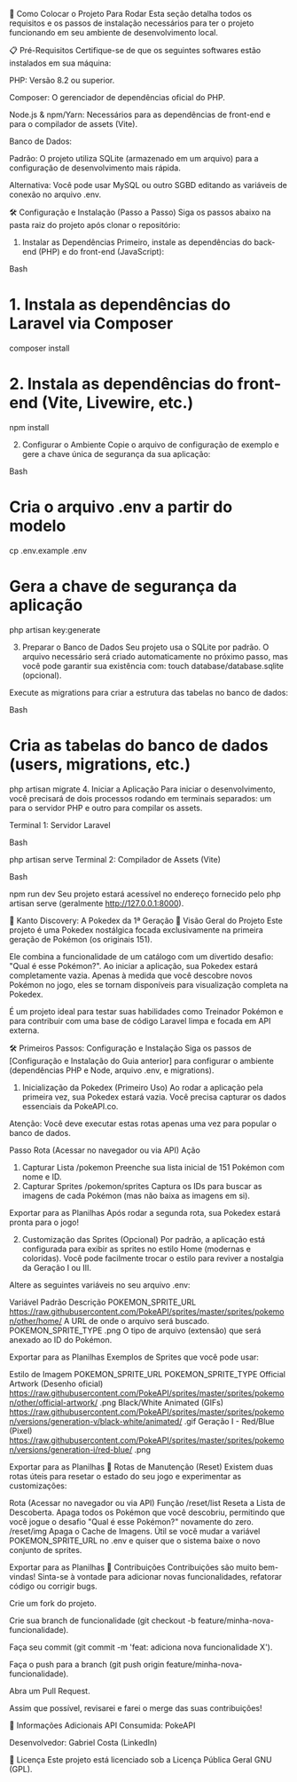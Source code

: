 🚀 Como Colocar o Projeto Para Rodar
Esta seção detalha todos os requisitos e os passos de instalação necessários para ter o projeto funcionando em seu ambiente de desenvolvimento local.

📋 Pré-Requisitos
Certifique-se de que os seguintes softwares estão instalados em sua máquina:

PHP: Versão 8.2 ou superior.

Composer: O gerenciador de dependências oficial do PHP.

Node.js & npm/Yarn: Necessários para as dependências de front-end e para o compilador de assets (Vite).

Banco de Dados:

Padrão: O projeto utiliza SQLite (armazenado em um arquivo) para a configuração de desenvolvimento mais rápida.

Alternativa: Você pode usar MySQL ou outro SGBD editando as variáveis de conexão no arquivo .env.

🛠️ Configuração e Instalação (Passo a Passo)
Siga os passos abaixo na pasta raiz do projeto após clonar o repositório:

1. Instalar as Dependências
Primeiro, instale as dependências do back-end (PHP) e do front-end (JavaScript):

Bash

# 1. Instala as dependências do Laravel via Composer
composer install

# 2. Instala as dependências do front-end (Vite, Livewire, etc.)
npm install

2. Configurar o Ambiente
Copie o arquivo de configuração de exemplo e gere a chave única de segurança da sua aplicação:

Bash

# Cria o arquivo .env a partir do modelo
cp .env.example .env

# Gera a chave de segurança da aplicação
php artisan key:generate

3. Preparar o Banco de Dados
Seu projeto usa o SQLite por padrão. O arquivo necessário será criado automaticamente no próximo passo, mas você pode garantir sua existência com: touch database/database.sqlite (opcional).

Execute as migrations para criar a estrutura das tabelas no banco de dados:

Bash

# Cria as tabelas do banco de dados (users, migrations, etc.)
php artisan migrate
4. Iniciar a Aplicação
Para iniciar o desenvolvimento, você precisará de dois processos rodando em terminais separados: um para o servidor PHP e outro para compilar os assets.

Terminal 1: Servidor Laravel

Bash

php artisan serve
Terminal 2: Compilador de Assets (Vite)

Bash

npm run dev
Seu projeto estará acessível no endereço fornecido pelo php artisan serve (geralmente http://127.0.0.1:8000).

👾 Kanto Discovery: A Pokedex da 1ª Geração
🌟 Visão Geral do Projeto
Este projeto é uma Pokedex nostálgica focada exclusivamente na primeira geração de Pokémon (os originais 151).

Ele combina a funcionalidade de um catálogo com um divertido desafio: "Qual é esse Pokémon?". Ao iniciar a aplicação, sua Pokedex estará completamente vazia. Apenas à medida que você descobre novos Pokémon no jogo, eles se tornam disponíveis para visualização completa na Pokedex.

É um projeto ideal para testar suas habilidades como Treinador Pokémon e para contribuir com uma base de código Laravel limpa e focada em API externa.

🛠️ Primeiros Passos: Configuração e Instalação
Siga os passos de [Configuração e Instalação do Guia anterior] para configurar o ambiente (dependências PHP e Node, arquivo .env, e migrations).

1. Inicialização da Pokedex (Primeiro Uso)
Ao rodar a aplicação pela primeira vez, sua Pokedex estará vazia. Você precisa capturar os dados essenciais da PokeAPI.co.

Atenção: Você deve executar estas rotas apenas uma vez para popular o banco de dados.

Passo	Rota (Acessar no navegador ou via API)	Ação
1. Capturar Lista	/pokemon	Preenche sua lista inicial de 151 Pokémon com nome e ID.
2. Capturar Sprites	/pokemon/sprites	Captura os IDs para buscar as imagens de cada Pokémon (mas não baixa as imagens em si).

Exportar para as Planilhas
Após rodar a segunda rota, sua Pokedex estará pronta para o jogo!

2. Customização das Sprites (Opcional)
Por padrão, a aplicação está configurada para exibir as sprites no estilo Home (modernas e coloridas). Você pode facilmente trocar o estilo para reviver a nostalgia da Geração I ou III.

Altere as seguintes variáveis no seu arquivo .env:

Variável	Padrão	Descrição
POKEMON_SPRITE_URL	https://raw.githubusercontent.com/PokeAPI/sprites/master/sprites/pokemon/other/home/	A URL de onde o arquivo será buscado.
POKEMON_SPRITE_TYPE	.png	O tipo de arquivo (extensão) que será anexado ao ID do Pokémon.

Exportar para as Planilhas
Exemplos de Sprites que você pode usar:

Estilo de Imagem	POKEMON_SPRITE_URL	POKEMON_SPRITE_TYPE
Official Artwork (Desenho oficial)	https://raw.githubusercontent.com/PokeAPI/sprites/master/sprites/pokemon/other/official-artwork/	.png
Black/White Animated (GIFs)	https://raw.githubusercontent.com/PokeAPI/sprites/master/sprites/pokemon/versions/generation-v/black-white/animated/	.gif
Geração I - Red/Blue (Pixel)	https://raw.githubusercontent.com/PokeAPI/sprites/master/sprites/pokemon/versions/generation-i/red-blue/	.png

Exportar para as Planilhas
🔄 Rotas de Manutenção (Reset)
Existem duas rotas úteis para resetar o estado do seu jogo e experimentar as customizações:

Rota (Acessar no navegador ou via API)	Função
/reset/list	Reseta a Lista de Descoberta. Apaga todos os Pokémon que você descobriu, permitindo que você jogue o desafio "Qual é esse Pokémon?" novamente do zero.
/reset/img	Apaga o Cache de Imagens. Útil se você mudar a variável POKEMON_SPRITE_URL no .env e quiser que o sistema baixe o novo conjunto de sprites.

Exportar para as Planilhas
🤝 Contribuições
Contribuições são muito bem-vindas! Sinta-se à vontade para adicionar novas funcionalidades, refatorar código ou corrigir bugs.

Crie um fork do projeto.

Crie sua branch de funcionalidade (git checkout -b feature/minha-nova-funcionalidade).

Faça seu commit (git commit -m 'feat: adiciona nova funcionalidade X').

Faça o push para a branch (git push origin feature/minha-nova-funcionalidade).

Abra um Pull Request.

Assim que possível, revisarei e farei o merge das suas contribuições!

🔗 Informações Adicionais
API Consumida: PokeAPI

Desenvolvedor: Gabriel Costa (LinkedIn)

📄 Licença
Este projeto está licenciado sob a Licença Pública Geral GNU (GPL).